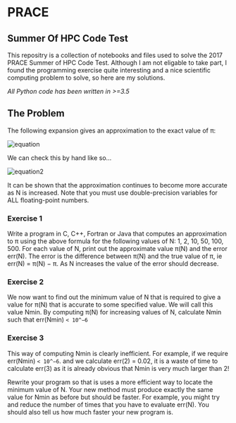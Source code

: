 # PRACE

## Summer Of HPC Code Test

This repositry is a collection of notebooks and files used to solve the 2017
PRACE Summer of HPC Code Test. Although I am not eligable to take part, I found
the programming exercise quite interesting and a nice scientific computing
problem to solve, so here are my solutions.

*All Python code has been written in >=3.5*

## The Problem

The following expansion gives an approximation to the exact value of π:

![equation](http://bit.ly/2j4lutT)

We can check this by hand like so...

![equation2](http://bit.ly/2juNjP4)

It can be shown that the approximation continues to become more accurate as N is
increased. Note that you must use double-precision variables for ALL floating-point
numbers.

### Exercise 1

Write a program in C, C++, Fortran or Java that computes an approximation to π
using the above formula for the following values of N: 1, 2, 10, 50, 100, 500.
For each value of N, print out the approximate value π(N) and the error err(N).
The error is the difference between π(N) and the true value of π, ie err(N) =
π(N) − π. As N increases the value of the error should decrease.

### Exercise 2

We now want to find out the minimum value of N that is required to give a value
for π(N) that is accurate to some specified value. We will call this value Nmin.
By computing π(N) for increasing values of N, calculate Nmin such that err(Nmin)
`< 10^−6`

### Exercise 3

This way of computing Nmin is clearly inefficient. For example, if we require
err(Nmin) `< 10^−6`. and we calculate err(2) = 0.02, it is a waste of time to
calculate err(3) as it is already obvious that Nmin is very much larger than 2!

Rewrite your program so that is uses a more efficient way to locate the minimum
value of N. Your new method must produce exactly the same value for Nmin as
before but should be faster. For example, you might try and reduce the number of
times that you have to evaluate err(N). You should also tell us how much faster
your new program is.


